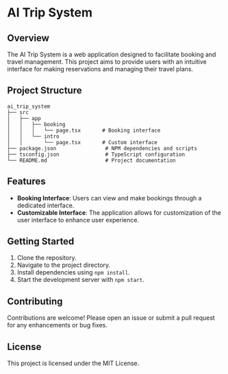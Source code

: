 # AI Trip System

## Overview
The AI Trip System is a web application designed to facilitate booking and travel management. This project aims to provide users with an intuitive interface for making reservations and managing their travel plans.

## Project Structure
```
ai_trip_system
├── src
│   ├── app
│   │   ├── booking
│   │   │   └── page.tsx       # Booking interface
│   │   └── intro
│   │       └── page.tsx       # Custom interface
├── package.json                # NPM dependencies and scripts
├── tsconfig.json               # TypeScript configuration
└── README.md                   # Project documentation
```

## Features
- **Booking Interface**: Users can view and make bookings through a dedicated interface.
- **Customizable Interface**: The application allows for customization of the user interface to enhance user experience.

## Getting Started
1. Clone the repository.
2. Navigate to the project directory.
3. Install dependencies using `npm install`.
4. Start the development server with `npm start`.

## Contributing
Contributions are welcome! Please open an issue or submit a pull request for any enhancements or bug fixes.

## License
This project is licensed under the MIT License.